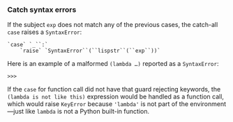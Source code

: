 ### Catch syntax errors

If the subject `exp` does not match any of the previous cases, the catch-all `case` raises a `SyntaxError`:

    `case` `_``:`
        `raise` `SyntaxError``(``lispstr``(``exp``))`

Here is an example of a malformed `(lambda …)` reported as a `SyntaxError`:

```
>>> 
```

If the `case` for function call did not have that guard rejecting keywords, the `(lambda is not like this)` expression would be handled as a function call, which would raise `KeyError` because `'lambda'` is not part of the environment—just like `lambda` is not a Python built-in function.